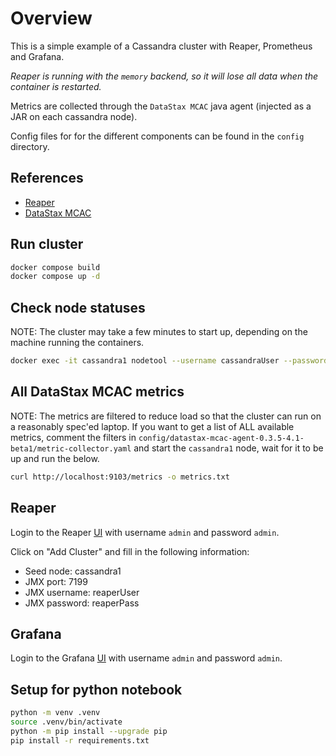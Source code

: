 # Overview

This is a simple example of a Cassandra cluster with Reaper, Prometheus and
Grafana.

*Reaper is running with the `memory` backend, so it will lose all data when the container is restarted.*

Metrics are collected through the `DataStax MCAC` java agent (injected as a JAR
on each cassandra node).

Config files for for the different components can be found in the `config`
directory.

## References

- [Reaper](https://github.com/thelastpickle/cassandra-reaper/tree/master)
- [DataStax MCAC](https://github.com/datastax/metric-collector-for-apache-cassandra/tree/master)

## Run cluster

```bash
docker compose build
docker compose up -d
```

## Check node statuses

NOTE: The cluster may take a few minutes to start up, depending on the machine
running the containers.

```bash
docker exec -it cassandra1 nodetool --username cassandraUser --password cassandraPass  status
```

## All DataStax MCAC metrics

NOTE: The metrics are filtered to reduce load so that the cluster can run on a
reasonably spec'ed laptop. If you want to get a list of ALL available metrics,
comment the filters in
`config/datastax-mcac-agent-0.3.5-4.1-beta1/metric-collector.yaml` and start the
`cassandra1` node, wait for it to be up and run the below.

```bash
curl http://localhost:9103/metrics -o metrics.txt
```

## Reaper

Login to the Reaper [UI](http://localhost:8080/webui/) with username `admin` and password `admin`.

Click on "Add Cluster" and fill in the following information:

- Seed node: cassandra1
- JMX port: 7199
- JMX username: reaperUser
- JMX password: reaperPass

## Grafana

Login to the Grafana [UI](http://localhost:3000/) with username `admin` and
password `admin`.

## Setup for python notebook

```bash
python -m venv .venv
source .venv/bin/activate
python -m pip install --upgrade pip
pip install -r requirements.txt
```
